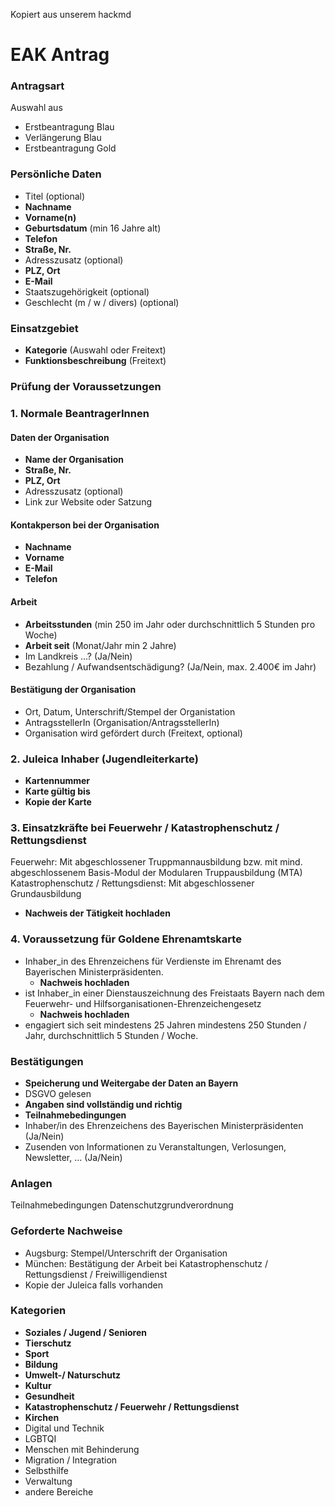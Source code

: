 Kopiert aus unserem hackmd

# EAK Antrag

### Antragsart 
Auswahl aus
- Erstbeantragung Blau
- Verlängerung Blau
- Erstbeantragung Gold

### Persönliche Daten

- Titel (optional)
- **Nachname**
- **Vorname(n)**
- **Geburtsdatum** (min 16 Jahre alt)
- **Telefon**
- **Straße, Nr.**
- Adresszusatz (optional)
- **PLZ, Ort**
- **E-Mail**
- Staatszugehörigkeit (optional)
- Geschlecht (m / w / divers) (optional)

### Einsatzgebiet

- **Kategorie** (Auswahl oder Freitext)
- **Funktionsbeschreibung** (Freitext)

### Prüfung der Voraussetzungen
### 1. Normale BeantragerInnen
#### Daten der Organisation

- **Name der Organisation**
- **Straße, Nr.**
- **PLZ, Ort**
- Adresszusatz (optional)
- Link zur Website oder Satzung

#### Kontakperson bei der Organisation

- **Nachname**
- **Vorname**
- **E-Mail**
- **Telefon**

#### Arbeit

- **Arbeitsstunden** (min 250 im Jahr oder durchschnittlich 5 Stunden pro Woche)
- **Arbeit seit** (Monat/Jahr min 2 Jahre)
- Im Landkreis ...? (Ja/Nein)
- Bezahlung / Aufwandsentschädigung? (Ja/Nein, max. 2.400€ im Jahr)

#### Bestätigung der Organisation

- Ort, Datum, Unterschrift/Stempel der Organistation
- AntragsstellerIn (Organisation/AntragsstellerIn)
- Organisation wird gefördert durch (Freitext, optional)

### 2. Juleica Inhaber (Jugendleiterkarte)
- **Kartennummer**
- **Karte gültig bis**
- **Kopie der Karte**

### 3. Einsatzkräfte bei Feuerwehr / Katastrophenschutz / Rettungsdienst
Feuerwehr: Mit abgeschlossener Truppmannausbildung bzw. mit mind. abgeschlossenem Basis-Modul der Modularen Truppausbildung (MTA)
Katastrophenschutz / Rettungsdienst: Mit abgeschlossener Grundausbildung
- **Nachweis der Tätigkeit hochladen**


### 4. Voraussetzung für Goldene Ehrenamtskarte

- Inhaber_in des Ehrenzeichens für Verdienste im Ehrenamt des Bayerischen Ministerpräsidenten. 
    - **Nachweis hochladen**
- ist Inhaber_in einer Dienstauszeichnung des Freistaats Bayern nach dem Feuerwehr- und Hilfsorganisationen-Ehrenzeichengesetz
    - **Nachweis hochladen**
- engagiert sich seit mindestens 25 Jahren mindestens 250 Stunden / Jahr, durchschnittlich 5 Stunden / Woche.


### Bestätigungen

- **Speicherung und Weitergabe der Daten an Bayern**
- DSGVO gelesen
- **Angaben sind vollständig und richtig**
- **Teilnahmebedingungen**
- Inhaber/in des Ehrenzeichens des Bayerischen Ministerpräsidenten (Ja/Nein)
- Zusenden von Informationen zu Veranstaltungen, Verlosungen, Newsletter, ... (Ja/Nein)

### Anlagen

Teilnahmebedingungen Datenschutzgrundverordnung

### Geforderte Nachweise

- Augsburg: Stempel/Unterschrift der Organisation
- München: Bestätigung der Arbeit bei Katastrophenschutz / Rettungsdienst / Freiwilligendienst
- Kopie der Juleica falls vorhanden

### Kategorien

- **Soziales / Jugend / Senioren**
- **Tierschutz**
- **Sport**
- **Bildung**
- **Umwelt-/ Naturschutz**
- **Kultur**
- **Gesundheit**
- **Katastrophenschutz / Feuerwehr / Rettungsdienst**
- **Kirchen**
- Digital und Technik
- LGBTQI
- Menschen mit Behinderung
- Migration / Integration
- Selbsthilfe
- Verwaltung
- andere Bereiche